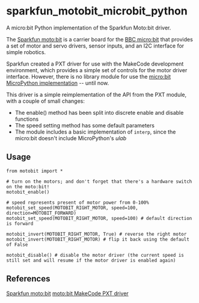 # sparkfun_motobit_microbit_python
A micro:bit Python implementation of the Sparkfun Moto:bit driver.

The [Sparkfun moto:bit](https://www.sparkfun.com/products/15713) is a carrier board for the [BBC micro:bit](https://microbit.org) that provides a set of motor and servo drivers, sensor inputs, and an I2C interface for simple robotics.

Sparkfun created a PXT driver for use with the MakeCode development environment, which provides a simple set of controls for the motor driver interface. However, there is no library module for use the [micro:bit MicroPython implementation](https://python.microbit.org/v/3/api) -- until now.

This driver is a simple reimplementation of the API from the PXT module, with a couple of small changes:

- The enable() method has been split into discrete enable and disable functions
- The speed setting method has some default parameters
- The module includes a basic implementation of `interp`, since the micro:bit doesn't include MicroPython's _ulab_

## Usage

```
from motobit import *

# turn on the motors; and don't forget that there's a hardware switch on the moto:bit!
motobit_enable()

# speed represents present of motor power from 0-100%
motobit_set_speed(MOTOBIT_RIGHT_MOTOR, speed=100, direction=MOTOBIT_FORWARD)
motobit_set_speed(MOTOBIT_RIGHT_MOTOR, speed=100) # default direction is forward

motobit_invert(MOTOBIT_RIGHT_MOTOR, True) # reverse the right motor
motobit_invert(MOTOBIT_RIGHT_MOTOR) # flip it back using the default of False

motobit_disable() # disable the motor driver (the current speed is still set and will resume if the motor driver is enabled again)
```

## References

[Sparkfun moto:bit](https://www.sparkfun.com/products/15713)
[moto:bit MakeCode PXT driver](https://github.com/sparkfun/pxt-moto-bit)
